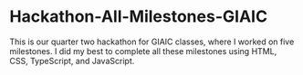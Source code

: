 # Hackathon-All-Milestones-GIAIC
This is our quarter two hackathon for GIAIC classes, where I worked on five milestones. I did my best to complete all these milestones using HTML, CSS, TypeScript, and JavaScript.
